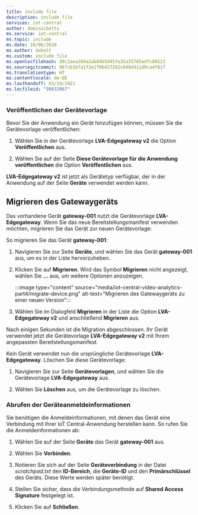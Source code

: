 ```yaml
---
title: include file
description: include file
services: iot-central
author: dominicbetts
ms.service: iot-central
ms.topic: include
ms.date: 10/06/2020
ms.author: dobett
ms.custom: include file
ms.openlocfilehash: d9c2aea284a2ab84b5d45fe35a35785adfc88123
ms.sourcegitcommit: 867cb1b7a1f3a1f0b427282c648d411d0ca4f81f
ms.translationtype: HT
ms.contentlocale: de-DE
ms.lasthandoff: 03/19/2021
ms.locfileid: "99832067"
---
```

### <a name="publish-the-device-template"></a>Veröffentlichen der Gerätevorlage

Bevor Sie der Anwendung ein Gerät hinzufügen können, müssen Sie die Gerätevorlage veröffentlichen:

1. Wählen Sie in der Gerätevorlage **LVA-Edgegateway v2** die Option **Veröffentlichen** aus.

1. Wählen Sie auf der Seite **Diese Gerätevorlage für die Anwendung veröffentlichen** die Option **Veröffentlichen** aus.

**LVA-Edgegateway v2** ist jetzt als Gerätetyp verfügbar, der in der Anwendung auf der Seite **Geräte** verwendet werden kann.

## <a name="migrate-the-gateway-device"></a>Migrieren des Gatewaygeräts

Das vorhandene Gerät **gateway-001** nutzt die Gerätevorlage **LVA-Edgegateway**. Wenn Sie das neue Bereitstellungsmanifest verwenden möchten, migrieren Sie das Gerät zur neuen Gerätevorlage:

So migrieren Sie das Gerät **gateway-001**:

1. Navigieren Sie zur Seite **Geräte**, und wählen Sie das Gerät **gateway-001** aus, um es in der Liste hervorzuheben.

1. Klicken Sie auf **Migrieren**. Wird das Symbol **Migrieren** nicht angezeigt, wählen Sie **...** aus, um weitere Optionen anzuzeigen.

    :::image type="content" source="media/iot-central-video-analytics-part4/migrate-device.png" alt-text="Migrieren des Gatewaygeräts zu einer neuen Version":::

1. Wählen Sie im Dialogfeld **Migrieren** in der Liste die Option **LVA-Edgegateway v2** und anschließend **Migrieren** aus.

Nach einigen Sekunden ist die Migration abgeschlossen. Ihr Gerät verwendet jetzt die Gerätevorlage **LVA-Edgegateway v2** mit Ihrem angepassten Bereitstellungsmanifest.

Kein Gerät verwendet nun die ursprüngliche Gerätevorlage **LVA-Edgegateway**. Löschen Sie diese Gerätevorlage:

1. Navigieren Sie zur Seite **Gerätevorlagen**, und wählen Sie die Gerätevorlage **LVA-Edgegateway** aus.

1. Wählen Sie **Löschen** aus, um die Gerätevorlage zu löschen.

### <a name="get-the-device-credentials"></a>Abrufen der Geräteanmeldeinformationen

Sie benötigen die Anmeldeinformationen, mit denen das Gerät eine Verbindung mit Ihrer IoT Central-Anwendung herstellen kann. So rufen Sie die Anmeldeinformationen ab:

1. Wählen Sie auf der Seite **Geräte** das Gerät **gateway-001** aus.

1. Wählen Sie **Verbinden**.

1. Notieren Sie sich auf der Seite **Geräteverbindung** in der Datei *scratchpad.txt* den **ID-Bereich**, die **Geräte-ID** und den **Primärschlüssel** des Geräts. Diese Werte werden später benötigt.

1. Stellen Sie sicher, dass die Verbindungsmethode auf **Shared Access Signature** festgelegt ist.

1. Klicken Sie auf **Schließen**.

